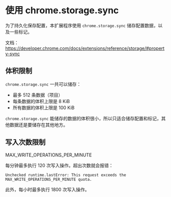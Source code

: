 # 使用 chrome.storage.sync

为了持久化保存配置，本扩展程序使用 `chrome.storage.sync` 储存配置数据，以及一些标记。

文档： https://developer.chrome.com/docs/extensions/reference/storage/#property-sync

## 体积限制

`chrome.storage.sync` 一共可以储存：
- 最多 512 条数据（项目）
- 每条数据的体积上限是 8 KiB
- 所有数据的体积上限是 100 KiB

`chrome.storage.sync` 能储存的数据的体积很小，所以只适合储存配置和标记，其他数据还是要储存在其他地方。

## 写入次数限制

MAX_WRITE_OPERATIONS_PER_MINUTE

每分钟最多执行 120 次写入操作。超出次数就会报错：

```
Unchecked runtime.lastError: This request exceeds the MAX_WRITE_OPERATIONS_PER_MINUTE quota.
```

此外，每小时最多执行 1800 次写入操作。